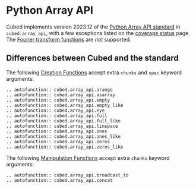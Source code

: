 # Python Array API

Cubed implements version 2023.12 of the [Python Array API standard](https://data-apis.org/array-api/2023.12/index.html) in `cubed.array_api`, with a few exceptions listed on the [coverage status](https://github.com/cubed-dev/cubed/blob/main/api_status.md) page. The [Fourier transform functions](https://data-apis.org/array-api/2023.12/extensions/fourier_transform_functions.html) are *not* supported.

## Differences between Cubed and the standard

The following [Creation Functions](https://data-apis.org/array-api/latest/API_specification/creation_functions.html) accept extra `chunks` and `spec` keyword arguments:

```{eval-rst}
.. autofunction:: cubed.array_api.arange
.. autofunction:: cubed.array_api.asarray
.. autofunction:: cubed.array_api.empty
.. autofunction:: cubed.array_api.empty_like
.. autofunction:: cubed.array_api.eye
.. autofunction:: cubed.array_api.full
.. autofunction:: cubed.array_api.full_like
.. autofunction:: cubed.array_api.linspace
.. autofunction:: cubed.array_api.ones
.. autofunction:: cubed.array_api.ones_like
.. autofunction:: cubed.array_api.zeros
.. autofunction:: cubed.array_api.zeros_like
```

The following [Manipulation Functions](https://data-apis.org/array-api/latest/API_specification/manipulation_functions.html) accept extra `chunks` keyword arguments:

```{eval-rst}
.. autofunction:: cubed.array_api.broadcast_to
.. autofunction:: cubed.array_api.concat
```
